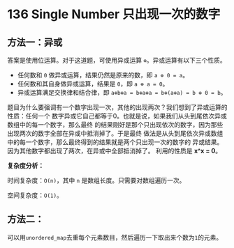 # 136 Single Number 只出现一次的数字

## 方法一：异或

答案是使用位运算。对于这道题，可使用异或运算 `⊕`。异或运算有以下三个性质。

- 任何数和 `0` 做异或运算，结果仍然是原来的数，即 `a ⊕ 0 = a`。
- 任何数和其自身做异或运算，结果是 `0`，即 `a ⊕ a = 0`。
- 异或运算满足交换律和结合律，即 `a⊕b⊕a = b⊕a⊕a = b⊕(a⊕a) = b ⊕ 0 = b`。

题⽬为什么要强调有⼀个数字出现⼀次，其他的出现两次？我们想到了异或运算的性质：任何⼀个
数字异或它⾃⼰都等于0。也就是说，如果我们从头到尾依次异或数组中的每⼀个数字，那么最终
的结果刚好是那个只出现依次的数字，因为那些出现两次的数字全部在异或中抵消掉了。于是最终
做法是从头到尾依次异或数组中的每⼀个数字，那么最终得到的结果就是两个只出现⼀次的数字的
异或结果。因为其他数字都出现了两次，在异或中全部抵消掉了。 利⽤的性质是 **x^x = 0**。  

**复杂度分析：**

时间复杂度：`O(n)`，其中 `n` 是数组长度。只需要对数组遍历一次。

空间复杂度：`O(1)`。



## 方法二：



可以用`unordered_map`去重每个元素数目，然后遍历一下取出来个数为`1`的元素。

